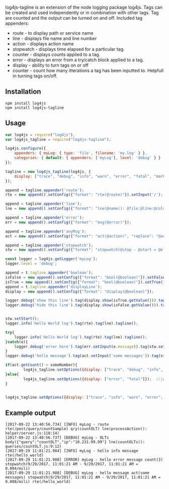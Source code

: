

log4js-tagline is an extension of the node logging package log4js. Tags can be created and used independently or in combination with other tags. Tag are counted and the output can be turned on and off.
Included tag appenders:

* route - to display path or service name
* line - displays file name and line number
* action - displays action name
* stopwatch - displays time elapsed for a particular tag.
* counter - displays counts applied to a tag.
* error - displays an error from a try/catch block applied to a tag.
* display - ability to turn tags on or off
* counter - count how many itterations a tag has been inputted to. Helpfull in turning tags on/off.

Installation
---------
```
npm install log4js
npm install log4js-tagline
```

Usage
---------
```js
var log4js = require("log4js"),
var log4js_tagline = require("log4js-tagline");

log4js.configure({
    appenders: { myLog: { type: 'file', filename: 'my.log' } },
    categories: { default: { appenders: ['myLog'], level: 'debug' } }
});

tagline = new log4js_tagline(log4js, {
    display: ["trace", "debug", "info", "warn", "error", "fatal", "mark"]
});

append = tagline.appender('route');
rte = new append().setConfig({"format": "rte(@route)"}).setInput('/');

append = tagline.appender('line');
lne = new append().setConfig({"format": "lne(@name(): @file:@line:@column)"});

append = tagline.appender('error');
err = new append().setConfig({"format": "msg(@error)"});

append = tagline.appender('anyMsg');
act = new append().setConfig({"format": "act(@action)", "replace": "@action"});

append = tagline.appender('stopwatch');
stw = new append().setConfig({"format": "stopwatch(@stop - @start = @elapsed/mili)"});

const logger = log4js.getLogger('myLog');
logger.level = 'debug';

append = t.tagline.appender('boolean');
isFalse = new append().setConfig({"format": "bool(@boolean)"}).setFalse();
isTrue = new append().setConfig({"format": "bool(@boolean)"}).setTrue();
append = t.tagline.appender('displayLine');
display = new append().setConfig({"format": "display(@boolean)"});

logger.debug('show this line').tag(display.show(isTrue.getValue())).tagline();
logger.debug('hide this line').tag(display.show(isFalse.getValue())).tagline();


stw.setStart();
logger.info('Hello World log').tag(rte).tag(lne).tagline();

try{
    logger.info('Hello World log').tag(rte).tag(lne).tagline();
}catch(e){
    logger.debug('error here').tag(err.setInput(e.message)).tag(stw.setStop()).tag(rte).tagline();
}
logger.debug('hello message').tag(act.setInput('some messages')).tag(stw.setStop()).tag(rte).tagline();

if(act.getCount() > someNumber){
		log4js_tagline.setOptions({display: ["trace", "debug", "info", "warn", "error", "fatal", "mark"]});  
}else{
		log4js_tagline.setOptions({display: ["error", "fatal"]});  //just display errors and fatal
}


log4js_tagline.setOptions({display: ["trace", "info", "warn", "error", "fatal", "mark"]});   //to display all tags except debug
```

Example output
---------
```
[2017-09-22 13:40:56.734] [INFO] myLog - route rte(/post/query/countSample) qry(countOLT) lne(processAction(): helper/server.js:110:14)
[2017-09-22 13:40:56.737] [DEBUG] myLog - OLTs body({"query":"countOLT","ip":"10.231.99.99"} lne(countOLTs(): queries/countOLT.js:9:12)
[2017-09-29 11:01:21.984] [INFO] myLog - hello info message rte(/hello_world)
[2017-09-29 11:01:21.988] [ERROR] myLog - hello error message count(3) stopwatch(9/29/2017, 11:01:21 AM - 9/29/2017, 11:01:21 AM = 0.004/mili)
[2017-09-29 11:01:21.988] [DEBUG] myLog - hello message act(some messages) stopwatch(9/29/2017, 11:01:21 AM - 9/29/2017, 11:01:21 AM = 0.008/mili) rte(/hello_world)
```
